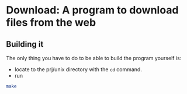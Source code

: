 # Download: A program to download files from the web

## Building it
The only thing you have to do to be able to build the program yourself is:
- locate to the prj/unix directory with the `cd` command.
- run
```bash
make
```
